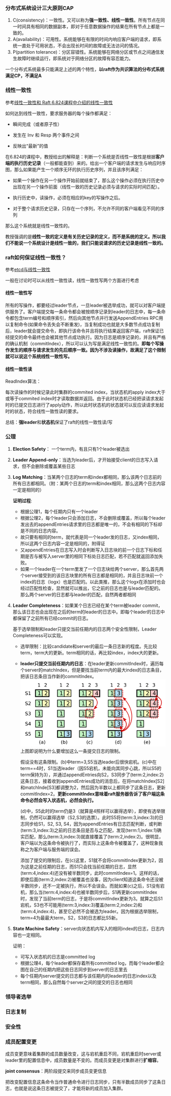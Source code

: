 ### 分布式系统设计三大原则CAP

1. C(consistency)：一致性。又可以称为**强一致性、线性一致性**。所有节点在同一时间具有相同的数据副本，即对于任意数据操作的结果在所有节点上都是一致的。
2. A(availability)：可用性。系统能够在有限的时间内响应客户端的请求，即系统一直处于可用状态，不会出现长时间的故障或无法访问的情况。
3. P(partition tolerance)：分区容错性。系统能够在网络分区或节点之间通信发生故障时继续运行，即系统对于网络分区的故障有容忍能力。

一个分布式系统最多只能满足上述的两个特性，**以raft作为共识算法的分布式系统满足CP，不满足A**

### 线性一致性

参考[线性一致性和 Raft](https://cn.pingcap.com/blog/linearizability-and-raft),[6.824课程中介绍的线性一致性](https://mit-public-courses-cn-translatio.gitbook.io/mit6-824/lecture-08-zookeeper/8.1)

如何达到线性一致性，要求服务器的每个操作都满足：

- 瞬间完成（或者原子性）

- 发生在 Inv 和 Resp 两个事件之间

- 反映出“最新”的值

在6.824的课程中，教授给出的解释是：判断一个系统是否线性一致性是根据**客户端的执行历史记录**（一般都能查到）来的。给出一个客户端的请求发生与响应时序图，那么如果能产生一个顺序无环的执行历史序列，并且该序列满足：
- 如果一个操作在另一个操作开始前就结束了，那么这个操作必须在执行历史中出现在另一个操作前面（线性一致的历史记录必须与请求的实际时间匹配）。
  
- 执行历史中，读操作，必须在相应的key的写操作之后。
  
- 对于整个请求历史记录，只存在一个序列，不允许不同的客户端看见不同的序列

那么这个系统就是线性一致性的。

教授强调的是**线性一致的定义是有关历史记录的定义，而不是系统的定义。所以我们不能说一个系统设计是线性一致的，我们只能说请求的历史记录是线性一致的。**

### raft如何保证线性一致性？

参考[etcd与线性一致性](https://boilingfrog.github.io/2021/08/30/etcd%E4%B8%ADraft%E5%AE%9E%E7%8E%B0%E7%BA%BF%E6%80%A7%E4%B8%80%E8%87%B4%E6%80%A7/#%E7%BA%BF%E6%80%A7%E4%B8%80%E8%87%B4%E6%80%A7-1)

一般在讨论时可以从线性一致性读，线性一致性写两个方面进行考虑

#### 线性一致性写

所有的写操作，都要经过leader节点，一旦leader被选举成功，就可以对客户端提供服务了。客户端提交每一条命令都会被按顺序记录到leader的日志中，每一条命令都包含term编号和顺序索引，然后向其他节点并行发送AppendEntries RPC用以复制命令(如果命令丢失会不断重发)，当复制成功也就是大多数节点成功复制后，leader就会提交命令，即执行该命令并且将执行结果返回客户端，raft保证已经提交的命令最终也会被其他节点成功执行。因为日志是顺序记录的，并且有严格的确认机制（commitIndex），所以可以认为写是满足线性一致性的。**即每个写操作发生的顺序与请求发生的先后顺序一致。因为不涉及读操作，故满足了这个限制就可以说这个系统线性一致性写。**

#### 线性一致性读

ReadIndex算法：

每次读操作的时候记录此时集群的commited index，当状态机的apply index大于或等于commited index时才读取数据并返回。由于此时状态机已经把读请求发起时的已提交日志进行了apply动作，所以此时状态机的状态就可以反应读请求发起时的状态，符合线性一致性读的要求。


总结：**强leader**和**状态机**保证了raft的线性一致性读/写

### 公理

1. **Election Safety**： 一个term内，有且只有1个leader被选出
2. **Leader Append-only**：当选为leader后，才开始接受client的日志写入请求，但不会删除或覆盖某些日志
3. **Log Matching**：当某两个日志的term和index都相同，那么该两个日志前的所有日志都相同。（附：某两个日志的term和index相同，那么这两个日志内容一定是相同的）
    
    **证明过程**:
     + 根据公理1，每个任期内只有一个leader
     + 根据公理2，每个leader只会添加日志，不会删除或覆盖，所以每个leader发出去的appendEntries请求里的日志都是唯一的，不会有相同的下标却是不同的日志内容。
     + 故只要有相同的term，就代表是同一个leader发的日志，又index相同，所以这两个日志内容一定是相同的，附得证
     + 又appendEntries在日志写入时会判断写入日志块的前一个日志下标和任期是否与被写入server里的相同下标处日志匹配，若不匹配就返回添加失败。
     + 如果一个leader在一个term里发了一个日志块给两个server，那么首先两个server接受到的该日志块里的所有日志都是相同的，并且日志块前一个index的日志（logx）也是匹配的。以此类推，那么这个logx在添加时也会经过匹配性检查，显然就可以推出，它之前的日志也是与leader匹配的。那么两个server的日志都与leader的匹配，自然两者都相同
4. **Leader Completeness**：如果某个日志已经在某个term被leader commit，那么该日志也会出现在之后的term的leader的日志中。即每个leader的日志中都保留了之前所有已经commit的日志。
    
    基于选举限制和leader只提交当前任期内的日志两个安全性限制，Leader Completeness可以实现。
    + 选举限制：比较candidate和server的最后一条日志新的程度。先比较term，term大的更新。term相同的话，再比较index，index大的更新。
    + **leader只提交当前任期内的日志**：在leader更新commitIndex时，遍历每个server的matchIndex，但是要找当前term内的最大index的日志条目，把该日志条目当作新的commitIndex。
    ![Alt text](image/image1.png)
    上图即说明为什么要增加这么一条提交日志的限制。
    
      假设没有这条限制。(b)中term=3,S5当选leader后很快宕机。(c)中在term==4时，S1当选leader（因S5宕机，未能向其同步心跳，所以S5的term保持为3），并通过appendEntries向S2，S3同步了(term:2,index:2)这条日志，接着收到appendEntries成功的消息后，在将matchIndex[S2]和matchInde[S3]都调整为2，然后因为半数以上都同步了这条日志，更新commitIndex=2。**更新commitIndex意味着raft服务器告诉了客户端这条命令必然会写入状态机，必然会执行。**

      (d)中，S5此时的term仍是3（就算是4照样可以赢得选举），即使有选举限制，仍然可以赢得选举（S2,S3的选票）。此时S5将(term:3,index:3)的日志同步给S1，S2, S3, S4，因为appendEntries有日志匹配判断，或判断(term:3,index:3)之前的日志条目是否与之匹配，发现(term:1,index:1)确实匹配，那么(term:3,index:3)就直接覆盖了(term:2,index:2)。很明显，客户端以为这条命令被执行了，而实际上这条命令被覆盖了，这种现象我称之为客户端与服务端的误会。

      添加了提交的限制后，在(c)这里，S1就不会将commitIndex更新为2，因为这是之前任期的日志，而S1只会找当前任期的日志，显然(term:4,index:4)还没有被半数同步，此时commitIndex=1。这样的话，即使后面(term:2,index:2)被覆盖也没事，因为client知道这条命令还没被半数同步，还不一定被执行，所以不会误会。而就如果(c)之后，S1没有宕机，那么当(term:4,index:4)也被半数同步后，S1再更新commitIndex时，发现了当前term的日志，于是将commitIndex更新为3。就算之后S1宕机，S3也不可能用(term:3,index:3)覆盖(term:2,index:2)和(term:4,index:4)，甚至它必然不会被选为leader。因为根据选举限制，term=4为最最大term，S2，S3的日志都比S5新。
5. **State Machine Safety**：server向状态机内写入的相同index的日志，日志内容也一定相同。
   
   证明：
   + 可写入状态机的日志是committed log
   + 根据公理4，每个leader都保存着所有committed log，而每个leader都企图在自己的任期内把这些日志同步到server的日志里去
   + 每个任期内server提交的日志都与该任期内的leader的日志index以及term相同，那么自然每个server之间的提交的日志也相同


### 领导者选举

### 日志复制

### 安全性

### 成员配置变更

成员变更意味着集群的成员数量改变，这与宕机重启不同，宕机重启时server或leader里的配置信息中，成员数量是不变的。而成员变更是对集群进行**扩缩容**。

**joint consensus**：两阶段提交来同步成员变更信息

把改变配置信息这条命令当作普通命令进行日志同步，只有半数成员同步了这条日志，也就是说这条日志被提交了，才能将新的成员加入集群。